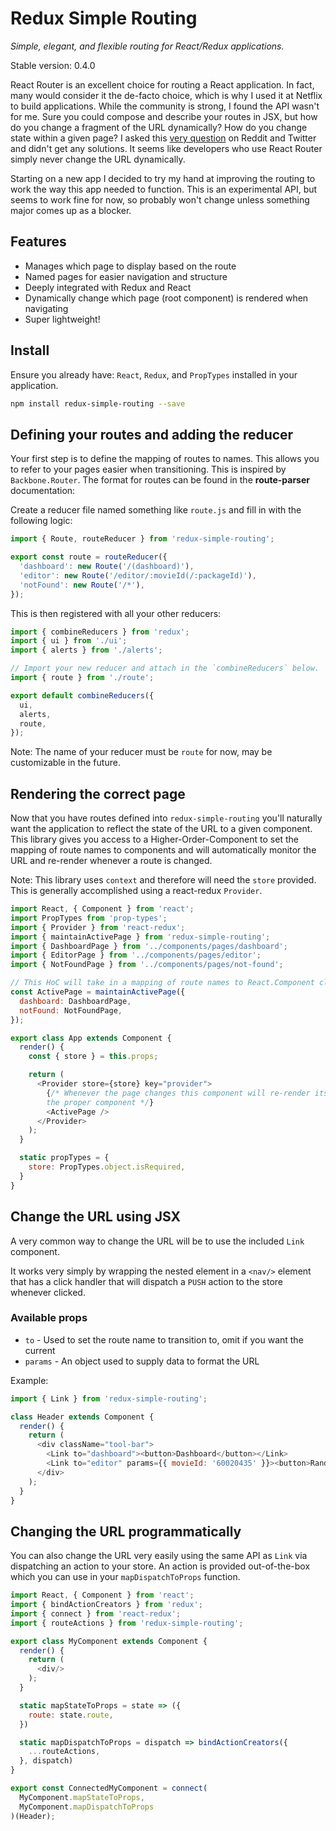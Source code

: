 # Redux Simple Routing

*Simple, elegant, and flexible routing for React/Redux applications.*

Stable version: 0.4.0

React Router is an excellent choice for routing a React application. In fact,
many would consider it the de-facto choice, which is why I used it at Netflix
to build applications. While the community is strong, I found the API wasn't
for me. Sure you could compose and describe your routes in JSX, but how do you
change a fragment of the URL dynamically? How do you change state within a
given page? I asked this [very
question](https://gist.github.com/tbranyen/9a0ee01a169f548e79e05a09fa3b3d5a) on
Reddit and Twitter and didn't get any solutions. It seems like developers who
use React Router simply never change the URL dynamically.

Starting on a new app I decided to try my hand at improving the routing to work
the way this app needed to function. This is an experimental API, but seems to
work fine for now, so probably won't change unless something major comes up as
a blocker.

## Features

- Manages which page to display based on the route
- Named pages for easier navigation and structure
- Deeply integrated with Redux and React
- Dynamically change which page (root component) is rendered when navigating
- Super lightweight!

## Install

Ensure you already have: `React`, `Redux`, and `PropTypes` installed in your
application.

``` sh
npm install redux-simple-routing --save
```

## Defining your routes and adding the reducer

Your first step is to define the mapping of routes to names. This allows you to
refer to your pages easier when transitioning. This is inspired by
`Backbone.Router`. The format for routes can be found in the **route-parser**
documentation: 

Create a reducer file named something like `route.js` and fill in with the
following logic:

``` js
import { Route, routeReducer } from 'redux-simple-routing';

export const route = routeReducer({
  'dashboard': new Route('/(dashboard)'),
  'editor': new Route('/editor/:movieId(/:packageId)'),
  'notFound': new Route('/*'),
});

```

This is then registered with all your other reducers:

``` js
import { combineReducers } from 'redux';
import { ui } from './ui';
import { alerts } from './alerts';

// Import your new reducer and attach in the `combineReducers` below.
import { route } from './route';

export default combineReducers({
  ui,
  alerts,
  route,
});
```

Note: The name of your reducer must be `route` for now, may be customizable
in the future.

## Rendering the correct page

Now that you have routes defined into `redux-simple-routing` you'll naturally
want the application to reflect the state of the URL to a given component. This
library gives you access to a Higher-Order-Component to set the mapping of 
route names to components and will automatically monitor the URL and re-render
whenever a route is changed.

Note: This library uses `context` and therefore will need the `store` provided.
This is generally accomplished using a react-redux `Provider`.

``` js
import React, { Component } from 'react';
import PropTypes from 'prop-types';
import { Provider } from 'react-redux';
import { maintainActivePage } from 'redux-simple-routing';
import { DashboardPage } from '../components/pages/dashboard';
import { EditorPage } from '../components/pages/editor';
import { NotFoundPage } from '../components/pages/not-found';

// This HoC will take in a mapping of route names to React.Component classes.
const ActivePage = maintainActivePage({
  dashboard: DashboardPage,
  notFound: NotFoundPage,
});

export class App extends Component {
  render() {
    const { store } = this.props;

    return (
      <Provider store={store} key="provider">
        {/* Whenever the page changes this component will re-render itself with
        the proper component */}
        <ActivePage />
      </Provider>
    );
  }

  static propTypes = {
    store: PropTypes.object.isRequired,
  }
}
```

## Change the URL using JSX

A very common way to change the URL will be to use the included `Link`
component.

It works very simply by wrapping the nested element in a `<nav/>` element that
has a click handler that will dispatch a `PUSH` action to the store whenever
clicked.

### Available props

- `to` - Used to set the route name to transition to, omit if you want the current
- `params` - An object used to supply data to format the URL

Example:

``` js
import { Link } from 'redux-simple-routing';

class Header extends Component {
  render() {
    return (
      <div className="tool-bar">
        <Link to="dashboard"><button>Dashboard</button></Link>
        <Link to="editor" params={{ movieId: '60020435' }}><button>Random Movie ID</button></Link>
      </div>
    );
  }
}
```

## Changing the URL programmatically

You can also change the URL very easily using the same API as `Link` via
dispatching an action to your store. An action is provided out-of-the-box which
you can use in your `mapDispatchToProps` function.

``` js
import React, { Component } from 'react';
import { bindActionCreators } from 'redux';
import { connect } from 'react-redux';
import { routeActions } from 'redux-simple-routing';

export class MyComponent extends Component {
  render() {
    return (
      <div/>
    );
  }

  static mapStateToProps = state => ({
    route: state.route,
  })

  static mapDispatchToProps = dispatch => bindActionCreators({
    ...routeActions,
  }, dispatch)
}

export const ConnectedMyComponent = connect(
  MyComponent.mapStateToProps,
  MyComponent.mapDispatchToProps
)(Header);
```
